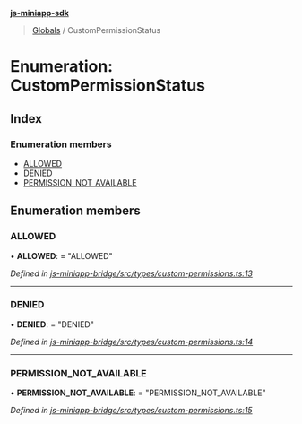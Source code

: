 **[js-miniapp-sdk](../README.md)**

> [Globals](../README.md) / CustomPermissionStatus

# Enumeration: CustomPermissionStatus

## Index

### Enumeration members

* [ALLOWED](custompermissionstatus.md#allowed)
* [DENIED](custompermissionstatus.md#denied)
* [PERMISSION\_NOT\_AVAILABLE](custompermissionstatus.md#permission_not_available)

## Enumeration members

### ALLOWED

•  **ALLOWED**:  = "ALLOWED"

*Defined in [js-miniapp-bridge/src/types/custom-permissions.ts:13](https://github.com/rakutentech/js-miniapp/blob/4d58a2f/js-miniapp-bridge/src/types/custom-permissions.ts#L13)*

___

### DENIED

•  **DENIED**:  = "DENIED"

*Defined in [js-miniapp-bridge/src/types/custom-permissions.ts:14](https://github.com/rakutentech/js-miniapp/blob/4d58a2f/js-miniapp-bridge/src/types/custom-permissions.ts#L14)*

___

### PERMISSION\_NOT\_AVAILABLE

•  **PERMISSION\_NOT\_AVAILABLE**:  = "PERMISSION\_NOT\_AVAILABLE"

*Defined in [js-miniapp-bridge/src/types/custom-permissions.ts:15](https://github.com/rakutentech/js-miniapp/blob/4d58a2f/js-miniapp-bridge/src/types/custom-permissions.ts#L15)*
